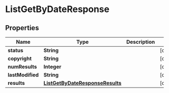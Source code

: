 

# ListGetByDateResponse


## Properties

| Name | Type | Description | Notes |
|------------ | ------------- | ------------- | -------------|
|**status** | **String** |  |  [optional] |
|**copyright** | **String** |  |  [optional] |
|**numResults** | **Integer** |  |  [optional] |
|**lastModified** | **String** |  |  [optional] |
|**results** | [**ListGetByDateResponseResults**](ListGetByDateResponseResults.md) |  |  [optional] |



